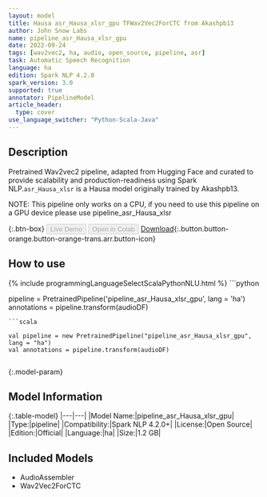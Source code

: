 ```yaml
---
layout: model
title: Hausa asr_Hausa_xlsr_gpu TFWav2Vec2ForCTC from Akashpb13
author: John Snow Labs
name: pipeline_asr_Hausa_xlsr_gpu
date: 2022-09-24
tags: [wav2vec2, ha, audio, open_source, pipeline, asr]
task: Automatic Speech Recognition
language: ha
edition: Spark NLP 4.2.0
spark_version: 3.0
supported: true
annotator: PipelineModel
article_header:
  type: cover
use_language_switcher: "Python-Scala-Java"
---
```


## Description

Pretrained Wav2vec2  pipeline, adapted from Hugging Face and curated to provide scalability and production-readiness using Spark NLP.`asr_Hausa_xlsr` is a Hausa model originally trained by Akashpb13.

NOTE: This pipeline only works on a CPU, if you need to use this pipeline on a GPU device please use pipeline_asr_Hausa_xlsr

{:.btn-box}
<button class="button button-orange" disabled>Live Demo</button>
<button class="button button-orange" disabled>Open in Colab</button>
[Download](https://s3.amazonaws.com/auxdata.johnsnowlabs.com/public/models/pipeline_asr_Hausa_xlsr_gpu_ha_4.2.0_3.0_1664043795781.zip){:.button.button-orange.button-orange-trans.arr.button-icon}

## How to use



<div class="tabs-box" markdown="1">
{% include programmingLanguageSelectScalaPythonNLU.html %}
```python

pipeline = PretrainedPipeline('pipeline_asr_Hausa_xlsr_gpu', lang = 'ha')
annotations =  pipeline.transform(audioDF)
    
```
```scala

val pipeline = new PretrainedPipeline("pipeline_asr_Hausa_xlsr_gpu", lang = "ha")
val annotations = pipeline.transform(audioDF)
    
```
</div>

{:.model-param}
## Model Information

{:.table-model}
|---|---|
|Model Name:|pipeline_asr_Hausa_xlsr_gpu|
|Type:|pipeline|
|Compatibility:|Spark NLP 4.2.0+|
|License:|Open Source|
|Edition:|Official|
|Language:|ha|
|Size:|1.2 GB|

## Included Models

- AudioAssembler
- Wav2Vec2ForCTC